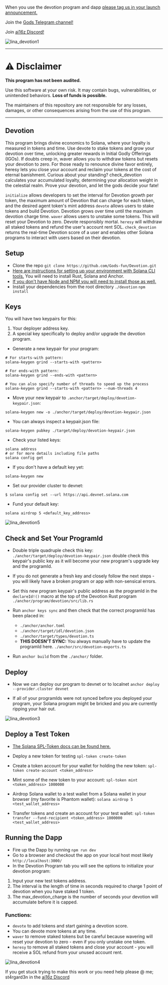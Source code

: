 When you use the devotion program and dapp [please tag us in your launch announcement.](https://x.com/godsdotfun) 

Join the [Gods Telegram channel!](http://gods.fun)  

Join [ai16z Discord!](https://discord.gg/478N45NWQ6)

![lina_devotion1](https://github.com/user-attachments/assets/65315cbc-99a1-4f40-9f6b-9effa94768ae)

---

# ⚠️ Disclaimer

**This program has not been audited.**

Use this software at your own risk. It may contain bugs, vulnerabilities, or unintended behaviors. **Loss of funds is possible.**  

The maintainers of this repository are not responsible for any losses, damages, or other consequences arising from the use of this program.

---

## Devotion

This program brings divine economics to Solana, where your loyalty is measured in tokens and time. Use devote to stake tokens and grow your devotion over time, unlocking greater rewards in Initial Godly Offerings (IGOs). If doubts creep in, waver allows you to withdraw tokens but resets your devotion to zero. For those ready to renounce divine favor entirely, heresy lets you close your account and reclaim your tokens at the cost of eternal banishment. Curious about your standing? check_devotion calculates your accumulated loyalty, determining your allocation weight in the celestial realm. Prove your devotion, and let the gods decide your fate!

`initialize` allows developers to set the interval for Devotion growth per token, the maximum amount of Devotion that can charge for each token, and the desired agent token's mint address
`devote` allows users to stake tokens and build Devotion.  Devotion grows over time until the maximum devotion charge time.
`waver` allows users to unstake some tokens.  This will reset your Devotion to zero.  Devote responsibly mortal.
`heresy` will withdraw all staked tokens and refund the user's account rent SOL.
`check_devotion` returns the real-time Devotion score of a user and enables other Solana programs to interact with users based on their devotion.

## Setup

- Clone the repo `git clone https://github.com/Gods-fun/Devotion.git`
- [Here are instructions for setting up your environment with Solana CLI tools.](https://solana.com/docs/intro/installation)  You will need to install Rust, Solana and Anchor.
- [If you don't have Node and NPM you will need to install those as well.](https://nodejs.org/en/download)
- Install your dependencies from the root directory `./devotion` `npm install`

## Keys

You will have two keypairs for this:

1. Your deployer address key.
2. A special key specifically to deploy and/or upgrade the devotion program.

- Generate a new keypair for your program: 
```
# For starts-with pattern:
solana-keygen grind --starts-with <pattern>

# For ends-with pattern:
solana-keygen grind --ends-with <pattern>

# You can also specify number of threads to speed up the process
solana-keygen grind --starts-with <pattern> --num-threads 4
```

- Move your new keypair to  `.anchor/target/deploy/devotion-keypair.json`:

```
solana-keygen new -o ./anchor/target/deploy/devotion-keypair.json
```

- You can always inspect a keypair.json file:

```
solana-keygen pubkey ./target/deploy/devotion-keypair.json
```

- Check your listed keys:

```
solana address
# or for more details including file paths
solana config get
```

- If you don't have a default key yet:

```
solana-keygen new
```

- Set our provider cluster to devnet:

```
$ solana config set --url https://api.devnet.solana.com
```

- Fund your default key:
```
solana airdrop 5 <default_key_address>
```

![lina_devotion5](https://github.com/user-attachments/assets/3dd418d8-87c7-4799-83ed-3932fbf2aa6b)

## Check and Set Your ProgramId

- Double triple quadruple check this key: `./anchor/target/deploy/devotion-keypair.json` double check this keypair's public key as it will become your new program's upgrade key and the programId.

- If you do not generate a fresh key and closely follow the next steps - you will likely have a broken program or app with non-sensical errors.

- Set this new program keypair's public address as the programId in the `declareId!()` macro at the top of the Devotion Rust program `./anchor/program/devotion/src/lib.rs`

- Run `anchor keys sync` and then check that the correct programId has been placed in:
    - `./anchor/anchor.toml`
    - `./anchor/target/idl/devotion.json`
    - `./anchor/target/types/devotion.ts`
    - **THIS DOESN'T SYNC:** You always manually have to update the programId here. `./anchor/src/devotion-exports.ts`

- Run `anchor build` from the `./anchor/` folder.

## Deploy

- Now we can deploy our program to devnet or to localnet `anchor deploy --provider.cluster devnet`

- If all of your programIds were not synced before you deployed your program, your Solana program might be bricked and you are currently ripping your hair out.

![lina_devotion3](https://github.com/user-attachments/assets/56f01f21-391e-401d-93c8-dc12b5466f15)

## Deploy a Test Token

- [The Solana SPL-Token docs can be found here.](https://spl.solana.com/token)

- Deploy a new token for testing `spl-token create-token`
- Create a token account for your wallet for holding the new token: `spl-token create-account <token_address>`
- Mint some of the new token to your account: `spl-token mint <token_address> 1000000`
- Airdrop Solana wallet to a test wallet from a Solana wallet in your browser (my favorite is Phantom wallet): `solana airdrop 5 <test_wallet_address>`
- Transfer tokens and create an account for your test wallet: `spl-token transfer --fund-recipient <token_address> 1000000 <test_wallet_address>`


## Running the Dapp

- Fire up the Dapp by running `npm run dev`
- Go to a browser and checkout the app on your local host most likely `http://localhost:3000/`
- In the Devotion Program tab you will see the options to initialize your devotion program:

1. Input your new test tokens address.
2. The interval is the length of time in seconds required to charge 1 point of devotion when you have staked 1 token.
3. The max_devotion_charge is the number of seconds your devotion will accumulate before it is capped.

### Functions:

- `devote` to add tokens and start gaining a devotion score.
- You can devote more tokens at any time.
- `waver` to remove staked tokens but be careful because wavering will reset your devotion to zero - even if you only unstake one token.
- `heresy` to remove all staked tokens and close your account - you will receive a SOL refund from your unused account rent.

![lina_devotion4](https://github.com/user-attachments/assets/86b76203-dc63-4f99-824b-fc60fad730f1)

If you get stuck trying to make this work or you need help please @ me; st4rgard3n in the [ai16z Discord](https://discord.gg/478N45NWQ6)
